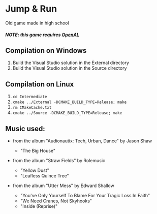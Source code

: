 Jump & Run
==========

Old game made in high school

##### NOTE: this game requires [OpenAL](http://www.openal.org/)

## Compilation on Windows

1. Build the Visual Studio solution in the External directory
2. Build the Visual Studio solution in the Source directory

## Compilation on Linux

1. `cd Intermediate`
2. `cmake ../External -DCMAKE_BUILD_TYPE=Release; make`
3. `rm CMakeCache.txt`
4. `cmake ../Source -DCMAKE_BUILD_TYPE=Release; make`

## Music used:

* from the album "Audionautix: Tech, Urban, Dance" by Jason Shaw
  * "The Big House"

* from the album "Straw Fields" by Rolemusic
  * "Yellow Dust"
  * "Leafless Quince Tree"

* from the album "Utter Mess" by Edward Shallow
  * "You've Only Yourself To Blame For Your Tragic Loss In Faith"
  * "We Need Cranes, Not Skyhooks"
  * "Inside (Reprise)"
